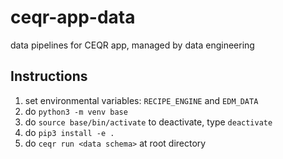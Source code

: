 # ceqr-app-data
data pipelines for CEQR app, managed by data engineering

## Instructions
1. set environmental variables: `RECIPE_ENGINE` and `EDM_DATA`
2. do `python3 -m venv base`
3. do `source base/bin/activate` to deactivate, type `deactivate`
4. do `pip3 install -e .`
4. do `ceqr run <data schema>` at root directory